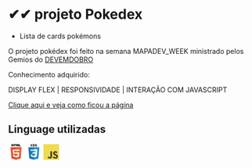 # ✔✔ projeto Pokedex

* Lista de cards pokémons 

<section>
  <p> O projeto pokédex foi feito na semana MAPADEV_WEEK ministrado pelos Gemios do <a href="https://www.linkedin.com/company/dev-em-dobro/" targent="_brank">DEVEMDOBRO</a> </p>
  <p>Conhecimento adquirido:</p>
  <p>DISPLAY FLEX | RESPONSIVIDADE | INTERAÇÃO COM JAVASCRIPT </p>
  <a href="https://leandroazevedo-1.github.io/projeto-pokedex/" target="_blank">Clique aqui e veja como ficou a página</a>
  
  ## Linguage utilizadas 
  <code><img height="32" src="https://raw.githubusercontent.com/github/explore/80688e429a7d4ef2fca1e82350fe8e3517d3494d/topics/html/html.png" alt="HTML5"/></code>
  <code><img height="32" src="https://raw.githubusercontent.com/github/explore/80688e429a7d4ef2fca1e82350fe8e3517d3494d/topics/css/css.png" alt="CSS"/></code>
  <code><img height="32" src="https://raw.githubusercontent.com/github/explore/80688e429a7d4ef2fca1e82350fe8e3517d3494d/topics/javascript/javascript.png"     alt="Javascript"/></code>

</section>
